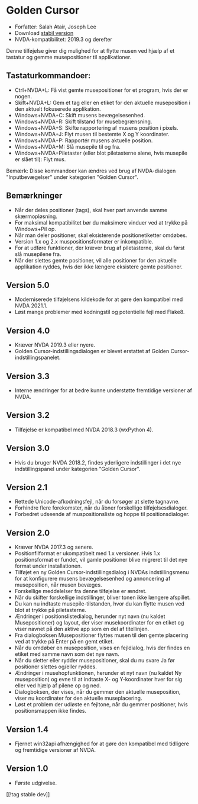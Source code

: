 # Golden Cursor #

* Forfatter: Salah Atair, Joseph Lee
* Download [stabil version][1]
* NVDA-kompatibilitet: 2019.3 og derefter

Denne tilføjelse giver dig mulighed for at flytte musen ved hjælp af et
tastatur og gemme musepositioner til applikationer.

## Tastaturkommandoer:

* Ctrl+NVDA+L: Få vist gemte musepositioner for et program, hvis der er
  nogen.
* Skift+NVDA+L: Gem et tag eller en etiket for den aktuelle museposition i
  den aktuelt fokuserede applikation.
* Windows+NVDA+C: Skift musens bevægelsesenhed.
* Windows+NVDA+R: Skift tilstand for musebegrænsning.
* Windows+NVDA+S: Skifte rapportering af musens position i pixels.
* Windows+NVDA+J: Flyt musen til bestemte X og Y koordinater.
* Windows+NVDA+P: Rapportér musens aktuelle position.
* Windows+NVDA+M: Slå musepile til og fra.
* Windows+NVDA+Piletaster (eller blot piletasterne alene, hvis musepile er
  slået til): Flyt mus.

Bemærk: Disse kommandoer kan ændres ved brug af NVDA-dialogen
"Inputbevægelser" under kategorien "Golden Cursor".

## Bemærkninger

* Når der deles positioner (tags), skal hver part anvende samme
  skærmopløsning.
* For maksimal kompatibilitet bør du maksimere vinduer ved at trykke på
  Windows+Pil op.
* Når man deler positioner, skal eksisterende positionetiketter omdøbes.
* Version 1.x og 2.x muspositionsformater er inkompatible.
* For at udføre funktioner, der kræver brug af piletasterne, skal du først
  slå musepilene fra.
* Når der slettes gemte positioner, vil alle positioner for den aktuelle
  applikation ryddes, hvis der ikke længere eksistere gemte positioner.

## Version 5.0

* Moderniserede tilføjelsens kildekode for at gøre den kompatibel med NVDA
  2021.1.
* Løst mange problemer med kodningstil og potentielle fejl med Flake8.

## Version 4.0

* Kræver NVDA 2019.3 eller nyere.
* Golden Cursor-indstillingsdialogen er blevet erstattet af Golden
  Cursor-indstillingspanelet.

## Version 3.3

* Interne ændringer for at bedre kunne understøtte fremtidige versioner af
  NVDA.

## Version 3.2

* Tilføjelse er kompatibel med NVDA 2018.3 (wxPython 4).

## Version 3.0

* Hvis du bruger NVDA 2018.2, findes yderligere indstillinger i det nye
  indstillingspanel under kategorien "Golden Cursor".

## Version 2.1

* Rettede Unicode-afkodningsfejl, når du forsøger at slette tagnavne.
* Forhindre flere forekomster, når du åbner forskellige tilføjelsesdialoger.
* Forbedret udseende af muspositionsliste og hoppe til positionsdialoger.

## Version 2.0

* Kræver NVDA 2017.3 og senere.
* Positionfilformat er ukompatibelt med 1.x versioner. Hvis 1.x
  positionsformat er fundet, vil gamle positioner blive migreret til det nye
  format under installationen.
* Tilføjet en ny Golden Cursor-indstillingsdialog i NVDAs indstillingsmenu
  for at konfigurere musens bevægelsesenhed og annoncering af museposition,
  når musen bevæges.
* Forskellige meddelelser fra denne tilføjelse er ændret.
* Når du skifter forskellige indstillinger, bliver tonen ikke længere
  afspillet.
* Du kan nu indtaste musepile-tilstanden, hvor du kan flytte musen ved blot
  at trykke på piletasterne.
* Ændringer i positionslistedialog, herunder nyt navn (nu kaldet
  Musepositioner) og layout, der viser musekoordinater for en etiket og
  viser navnet på den aktive app som en del af titellinjen.
* Fra dialogboksen Musepositioner flyttes musen til den gemte placering ved
  at trykke på Enter på en gemt etiket.
* Når du omdøber en museposition, vises en fejldialog, hvis der findes en
  etiket med samme navn som det nye navn.
* Når du sletter eller rydder musepositioner, skal du nu svare Ja før
  positioner slettes og/eller ryddes.
* Ændringer i musehopfunktionen, herunder et nyt navn (nu kaldet Ny
  museposition) og evne til at indtaste X- og Y-koordinater hver for sig
  eller ved hjælp af pilene op og ned.
* Dialogboksen, der vises, når du gemmer den aktuelle museposition, viser nu
  koordinater for den aktuelle museplacering.
* Løst et problem der udløste en fejltone, når du gemmer positioner, hvis
  positionsmappen ikke findes.

## Version 1.4

* Fjernet win32api afhængighed for at gøre den kompatibel med tidligere og
  fremtidige versioner af NVDA.

## Version 1.0

* Første udgivelse.

[[!tag stable dev]]

[1]: https://addons.nvda-project.org/files/get.php?file=gc

[2]: https://addons.nvda-project.org/files/get.php?file=gc-dev
